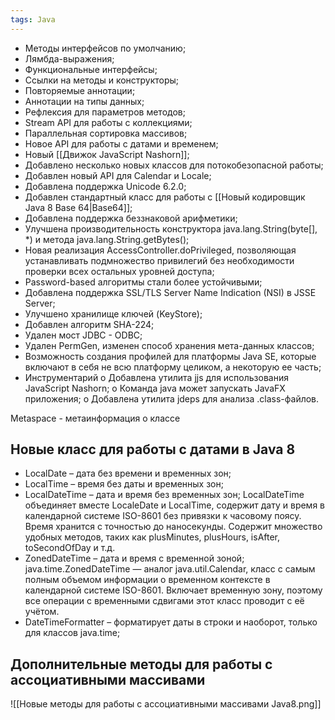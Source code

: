 ```yaml
---
tags: Java 
---
```

- Методы интерфейсов по умолчанию;
- Лямбда-выражения;
- Функциональные интерфейсы;
- Ссылки на методы и конструкторы;
- Повторяемые аннотации;
- Аннотации на типы данных;
- Рефлексия для параметров методов;
- Stream API для работы с коллекциями;
- Параллельная сортировка массивов;
- Новое API для работы с датами и временем;
- Новый [[Движок JavaScript Nashorn]];
- Добавлено несколько новых классов для потокобезопасной работы;
- Добавлен новый API для Calendar и Locale;
- Добавлена поддержка Unicode 6.2.0;
- Добавлен стандартный класс для работы с [[Новый кодировщик Java 8 Base 64|Base64]];
- Добавлена поддержка беззнаковой арифметики;
- Улучшена производительность конструктора java.lang.String(byte[], *) и метода java.lang.String.getBytes();
- Новая реализация AccessController.doPrivileged, позволяющая устанавливать подмножество привилегий без необходимости проверки всех остальных уровней доступа;
- Password-based алгоритмы стали более устойчивыми;
- Добавлена поддержка SSL/TLS Server Name Indication (NSI) в JSSE Server;
- Улучшено хранилище ключей (KeyStore);
- Добавлен алгоритм SHA-224;
- Удален мост JDBC - ODBC;
- Удален PermGen, изменен способ хранения мета-данных классов;
- Возможность создания профилей для платформы Java SE, которые включают в себя не всю платформу целиком, а некоторую ее часть;
- Инструментарий o Добавлена утилита jjs для использования JavaScript Nashorn; o Команда java может запускать JavaFX приложения; o Добавлена утилита jdeps для анализа .class-файлов.

Metaspace - метаинформация о классе

## Новые класс для работы с датами в Java 8
- LocalDate – дата без времени и временных зон;
- LocalTime – время без даты и временных зон;
- LocalDateTime – дата и время без временных зон;
	LocalDateTime объединяет вместе LocaleDate и LocalTime, содержит дату и время в календарной системе ISO-8601 без привязки к часовому поясу.
	Время хранится с точностью до наносекунды. Содержит множество удобных методов, таких как plusMinutes, plusHours, isAfter, toSecondOfDay и т.д.
- ZonedDateTime – дата и время с временной зоной;
	java.time.ZonedDateTime — аналог java.util.Calendar, класс с самым полным объемом информации о временном контексте в календарной системе ISO-8601.
	Включает временную зону, поэтому все операции с временными сдвигами этот класс проводит с её учётом.
- DateTimeFormatter – форматирует даты в строки и наоборот, только для классов java.time;

## Дополнительные методы для работы с ассоциативными массивами
![[Новые методы для работы с ассоциативными массивами Java8.png]]
